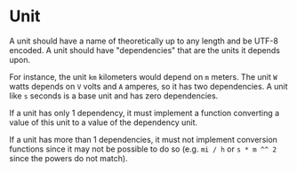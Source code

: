 # Unit

A unit should have a name of theoretically up to any length and be
UTF-8 encoded. A unit should have "dependencies" that are the units
it depends upon.

For instance, the unit `km` kilometers would depend on `m` meters.
The unit `W` watts depends on `V` volts and `A` amperes, so it has two
dependencies. A unit like `s` seconds is a base unit and has zero dependencies.

If a unit has only 1 dependency, it must implement a function
converting a value of this unit to a value of the dependency unit.

If a unit has more than 1 dependencies, it must not implement conversion
functions since it may not be possible to do so (e.g. `mi / h` or `s * m ^^ 2`
since the powers do not match).

